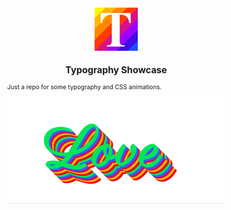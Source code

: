 <p align="center">
  <a href="https://typography-showcase.netlify.com">
    <img height="100" src="./ts-512x512.png">
  </a>
</p>

<h2 align="center"><strong>Typography Showcase</strong></h2>

Just a repo for some typography and CSS animations.

<p align="center">
  <img alt="Love" width="500" src="./love.gif">
</p>
